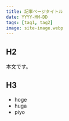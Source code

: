 ```yaml
---
title: 記事ページタイトル
date: YYYY-MM-DD
tags: [tag1, tag2]
image: site-image.webp
---
```


## H2

本文です。


## H3

* hoge
* huga
* piyo
